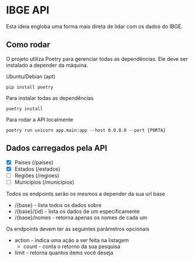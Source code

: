 # IBGE API 

Esta ideia engloba uma forma mais direta de lidar com os dados do IBGE.

## Como rodar

O projeto utiliza Poetry para gerenciar todas as dependências. Ele deve ser instalado a depender da máquina.

Ubuntu/Debian (apt)

```Shell
pip install poetry
```

Para instalar todas as dependências

```Shell
poetry install
```

Para rodar a API localmente
```Shell
poetry run uvicorn app.main:app --host 0.0.0.0 --port {PORTA}
```

## Dados carregados pela API

- [X] Países (/paises)
- [X] Estados (/estados)
- [ ] Regiões (/regioes)
- [ ] Municípios (/municipios)

Todos os endpoints serão os mesmos a depender da sua url base

* /{base} - lista todos os dados sobre
* /{base}/{id} - lista os dados de um especificamente
* /{base}/nomes - retorna apenas os nomes de cada um

Os endpoints devem ter as seguintes parâmetros opcionais
* action - indica uma ação a ser feita na listagem
  * count - conta o retorno da sua pesquisa
* limit - retorna quantos items você deseja